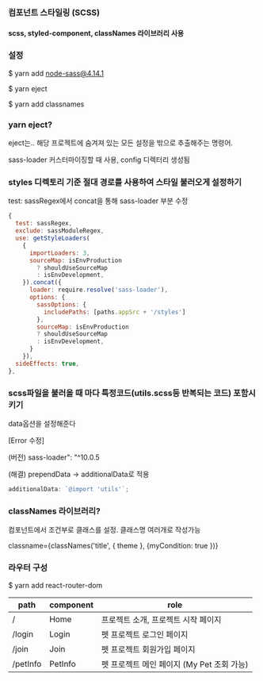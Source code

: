 ### 컴포넌트 스타일링 (SCSS)

#### scss, styled-component, classNames 라이브러리 사용

### 설정

$ yarn add node-sass@4.14.1

$ yarn eject

$ yarn add classnames

### yarn eject?

eject는.. 해당 프로젝트에 숨겨져 있는 모든 설정을 밖으로 추출해주는 명령어.

sass-loader 커스터마이징할 때 사용, config 디렉터리 생성됨

### styles 디렉토리 기준 절대 경로를 사용하여 스타일 불러오게 설정하기

test: sassRegex에서 concat을 통해 sass-loader 부분 수정

```javascript
{
  test: sassRegex,
  exclude: sassModuleRegex,
  use: getStyleLoaders(
    {
      importLoaders: 3,
      sourceMap: isEnvProduction
        ? shouldUseSourceMap
        : isEnvDevelopment,
    }).concat({
      loader: require.resolve('sass-loader'),
      options: {
        sassOptions: {
          includePaths: [paths.appSrc + '/styles']
        },
        sourceMap: isEnvProduction
        ? shouldUseSourceMap
        : isEnvDevelopment,
      }
    }),
  sideEffects: true,
},
```

### scss파일을 불러올 때 마다 특정코드(utils.scss등 반복되는 코드) 포함시키기

data옵션을 설정해준다

[Error 수정]

(버전) sass-loader": "^10.0.5

(해결) prependData -> additionalData로 적용

```javascript
additionalData: `@import 'utils'`;
```

### classNames 라이브러리?

컴포넌트에서 조건부로 클래스를 설정. 클래스명 여러개로 작성가능

classname={classNames('title', { theme }, {myCondition: true })}

### 라우터 구성

$ yarn add react-router-dom

| path     | component | role                                       |
| -------- | --------- | ------------------------------------------ |
| /        | Home      | 프로젝트 소개, 프로젝트 시작 페이지        |
| /login   | Login     | 펫 프로젝트 로그인 페이지                  |
| /join    | Join      | 펫 프로젝트 회원가입 페이지                |
| /petInfo | PetInfo   | 펫 프로젝트 메인 페이지 (My Pet 조회 가능) |
